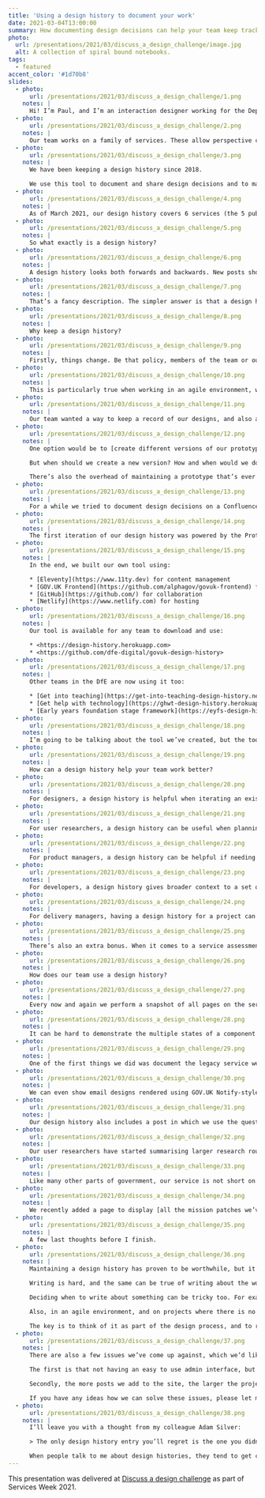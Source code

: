```yaml
---
title: 'Using a design history to document your work'
date: 2021-03-04T13:00:00
summary: How documenting design decisions can help your team keep track of how a service has developed over time.
photo:
  url: /presentations/2021/03/discuss_a_design_challenge/image.jpg
  alt: A collection of spiral bound notebooks.
tags:
  - featured
accent_color: '#1d70b8'
slides:
  - photo:
      url: /presentations/2021/03/discuss_a_design_challenge/1.png
    notes: |
      Hi! I’m Paul, and I’m an interaction designer working for the Department of Education in the Becoming a teacher team. Fun fact: today is the 2 year anniversary of me joining the team.
  - photo:
      url: /presentations/2021/03/discuss_a_design_challenge/2.png
    notes: |
      Our team works on a family of services. These allow perspective candidates to find teacher training courses before submit an application, and enable training providers to publish courses and then make decisions on the applications they receive.
  - photo:
      url: /presentations/2021/03/discuss_a_design_challenge/3.png
    notes: |
      We have been keeping a design history since 2018.

      We use this tool to document and share design decisions and to maintain a permanent record of how our services have developed over time.
  - photo:
      url: /presentations/2021/03/discuss_a_design_challenge/4.png
    notes: |
      As of March 2021, our design history covers 6 services (the 5 public-facing services plus an internal service used by support agents), and includes over 450 posts from 22 contributors.
  - photo:
      url: /presentations/2021/03/discuss_a_design_challenge/5.png
    notes: |
      So what exactly is a design history?
  - photo:
      url: /presentations/2021/03/discuss_a_design_challenge/6.png
    notes: |
      A design history looks both forwards and backwards. New posts show the team where a service is going, while older posts tell the story of how we got to where we are now.
  - photo:
      url: /presentations/2021/03/discuss_a_design_challenge/7.png
    notes: |
      That’s a fancy description. The simpler answer is that a design history is a blog with a design team committed to regularly posting about their work.
  - photo:
      url: /presentations/2021/03/discuss_a_design_challenge/8.png
    notes: |
      Why keep a design history?
  - photo:
      url: /presentations/2021/03/discuss_a_design_challenge/9.png
    notes: |
      Firstly, things change. Be that policy, members of the team or our understanding of the problem space and a service’s users etc.
  - photo:
      url: /presentations/2021/03/discuss_a_design_challenge/10.png
    notes: |
      This is particularly true when working in an agile environment, where things are constantly iterated. It can be hard to remember what things looked like, how they worked or why – and when – they changed.
  - photo:
      url: /presentations/2021/03/discuss_a_design_challenge/11.png
    notes: |
      Our team wanted a way to keep a record of our designs, and also a way to share them. We looked at a few different options.
  - photo:
      url: /presentations/2021/03/discuss_a_design_challenge/12.png
    notes: |
      One option would be to [create different versions of our prototype](https://designnotes.blog.gov.uk/2016/05/13/archiving-versions-of-a-prototype/).

      But when should we create a new version? How and when would we document smaller changes?

      There’s also the overhead of maintaining a prototype that’s ever growing in size.
  - photo:
      url: /presentations/2021/03/discuss_a_design_challenge/13.png
    notes: |
      For a while we tried to document design decisions on a Confluence wiki. However, as this was private it was difficult to share documents more widely. It was also quite limiting in terms of formatting options.
  - photo:
      url: /presentations/2021/03/discuss_a_design_challenge/14.png
    notes: |
      The first iteration of our design history was powered by the Prototype Kit. But the kit was not designed around the needs of content creation and curation. For example, it was hard to incorporate Markdown, tag posts and create an RSS feed.
  - photo:
      url: /presentations/2021/03/discuss_a_design_challenge/15.png
    notes: |
      In the end, we built our own tool using:

      * [Eleventy](https://www.11ty.dev) for content management
      * [GOV.UK Frontend](https://github.com/alphagov/govuk-frontend) for the design patterns
      * [GitHub](https://github.com/) for collaboration
      * [Netlify](https://www.netlify.com) for hosting
  - photo:
      url: /presentations/2021/03/discuss_a_design_challenge/16.png
    notes: |
      Our tool is available for any team to download and use:

      * <https://design-history.herokuapp.com>
      * <https://github.com/dfe-digital/govuk-design-history>
  - photo:
      url: /presentations/2021/03/discuss_a_design_challenge/17.png
    notes: |
      Other teams in the DfE are now using it too:

      * [Get into teaching](https://get-into-teaching-design-history.netlify.app/)
      * [Get help with technology](https://ghwt-design-history.herokuapp.com/)
      * [Early years foundation stage framework](https://eyfs-design-history.netlify.app/)
  - photo:
      url: /presentations/2021/03/discuss_a_design_challenge/18.png
    notes: |
      I’m going to be talking about the tool we’ve created, but the tool isn’t the important thing. The ideas I’m sharing today can be achieved with any blogging software, so use whatever tool works best for you and your team.
  - photo:
      url: /presentations/2021/03/discuss_a_design_challenge/19.png
    notes: |
      How can a design history help your team work better?
  - photo:
      url: /presentations/2021/03/discuss_a_design_challenge/20.png
    notes: |
      For designers, a design history is helpful when iterating an existing feature and you find yourself asking “why on Earth does it work like this”.
  - photo:
      url: /presentations/2021/03/discuss_a_design_challenge/21.png
    notes: |
      For user researchers, a design history can be useful when planning a research session, or when preparing a playback and needing to refer to previous findings.
  - photo:
      url: /presentations/2021/03/discuss_a_design_challenge/22.png
    notes: |
      For product managers, a design history can be helpful if needing to postpone the development of a feature. Having a design documented means it can be picked up again later.
  - photo:
      url: /presentations/2021/03/discuss_a_design_challenge/23.png
    notes: |
      For developers, a design history gives broader context to a set of changes to a particular feature. A post can document different user journeys and interaction states, both of which can be difficult to show in a prototype.
  - photo:
      url: /presentations/2021/03/discuss_a_design_challenge/24.png
    notes: |
      For delivery managers, having a design history for a project can be a useful resource when onboarding new team members.
  - photo:
      url: /presentations/2021/03/discuss_a_design_challenge/25.png
    notes: |
      There’s also an extra bonus. When it comes to a service assessment, being able to point to a design history with a collection of posts detailing an understanding user needs and design intents, the design section of an assessment can almost become a formality.
  - photo:
      url: /presentations/2021/03/discuss_a_design_challenge/26.png
    notes: |
      How does our team use a design history?
  - photo:
      url: /presentations/2021/03/discuss_a_design_challenge/27.png
    notes: |
      Every now and again we perform a snapshot of all pages on the service. This is useful as a fallback, as not every part of the site may have had an entry written about it. This way there’ll always be a screenshot of a page so you can see what it previously looked like.
  - photo:
      url: /presentations/2021/03/discuss_a_design_challenge/28.png
    notes: |
      It can be hard to demonstrate the multiple states of a component or page in a prototype, so this is one area in which having a design history can be really helpful.
  - photo:
      url: /presentations/2021/03/discuss_a_design_challenge/29.png
    notes: |
      One of the first things we did was document the legacy service we’re replacing. This is important as if we’re successful, this is something that will eventually disappear.
  - photo:
      url: /presentations/2021/03/discuss_a_design_challenge/30.png
    notes: |
      We can even show email designs rendered using GOV.UK Notify-style placeholders.
  - photo:
      url: /presentations/2021/03/discuss_a_design_challenge/31.png
    notes: |
      Our design history also includes a post in which we use the question protocol to list all the questions we ask, and why we ask them.
  - photo:
      url: /presentations/2021/03/discuss_a_design_challenge/32.png
    notes: |
      Our user researchers have started summarising larger research rounds and their findings in greater depth.
  - photo:
      url: /presentations/2021/03/discuss_a_design_challenge/33.png
    notes: |
      Like many other parts of government, our service is not short on acronyms. One of the most useful pages on our design history is the glossary, which has proven popular with new starters.
  - photo:
      url: /presentations/2021/03/discuss_a_design_challenge/34.png
    notes: |
      We recently added a page to display [all the mission patches we’ve designed](https://bat-design-history.netlify.app/mission-patches/).
  - photo:
      url: /presentations/2021/03/discuss_a_design_challenge/35.png
    notes: |
      A few last thoughts before I finish.
  - photo:
      url: /presentations/2021/03/discuss_a_design_challenge/36.png
    notes: |
      Maintaining a design history has proven to be worthwhile, but it’s not without its challenges.

      Writing is hard, and the same can be true of writing about the work you have done.

      Deciding when to write about something can be tricky too. For example, I’m never quite sure if I should write about a feature after it’s been designed or once it has been tested.

      Also, in an agile environment, and on projects where there is no shortage of work to be done, it can be difficult to find time to sit down and write an entry.

      The key is to think of it as part of the design process, and to remember the value it may provide later.
  - photo:
      url: /presentations/2021/03/discuss_a_design_challenge/37.png
    notes: |
      There are also a few issues we’ve come up against, which we’d like to solve in future updates to the tool.

      The first is that not having an easy to use admin interface, but relying on contributions via GitHub, has been a barrier to entry for the less technically savvy members of our team.

      Secondly, the more posts we add to the site, the larger the project can becomes. If you have lots of images, this can mean new users have to download a huge amount of data before they can start adding their own posts.

      If you have any ideas how we can solve these issues, please let me know.
  - photo:
      url: /presentations/2021/03/discuss_a_design_challenge/38.png
    notes: |
      I’ll leave you with a thought from my colleague Adam Silver:

      > The only design history entry you’ll regret is the one you didn’t write.

      When people talk to me about design histories, they tend to get caught up thinking about when to write post or how to structure them. It’s certainly worth thinking about how you want to use a design history, but don’t let that prevent you from posting anything at all.
---
```

This presentation was delivered at [Discuss a design challenge][1] as part of Services Week 2021.

[1]: /events/2021/03/04/discuss_a_design_challenge/
